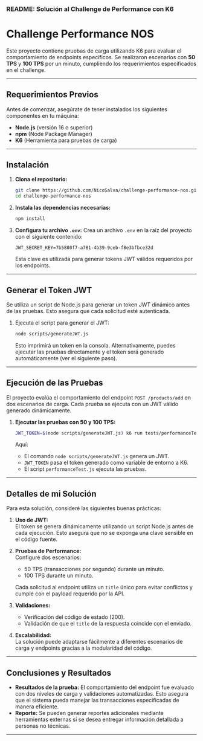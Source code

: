 ### README: Solución al Challenge de Performance con K6

# Challenge Performance NOS
Este proyecto contiene pruebas de carga utilizando K6 para evaluar el comportamiento de endpoints específicos. Se realizaron escenarios con **50 TPS** y **100 TPS** por un minuto, cumpliendo los requerimientos especificados en el challenge.

---

## Requerimientos Previos

Antes de comenzar, asegúrate de tener instalados los siguientes componentes en tu máquina:

- **Node.js** (versión 16 o superior)
- **npm** (Node Package Manager)
- **K6** (Herramienta para pruebas de carga)

---

## Instalación

1. **Clona el repositorio:**
   ```bash
   git clone https://github.com/NicoSalva/challenge-performance-nos.git
   cd challenge-performance-nos
   ```

2. **Instala las dependencias necesarias:**
   ```bash
   npm install
   ```

3. **Configura tu archivo `.env`:**
   Crea un archivo `.env` en la raíz del proyecto con el siguiente contenido:
   ```plaintext
   JWT_SECRET_KEY=7b5880f7-a781-4b39-9ceb-f8e3bfbce32d
   ```
   Esta clave es utilizada para generar tokens JWT válidos requeridos por los endpoints.

---

## Generar el Token JWT

Se utiliza un script de Node.js para generar un token JWT dinámico antes de las pruebas. Esto asegura que cada solicitud esté autenticada.

1. Ejecuta el script para generar el JWT:
   ```bash
   node scripts/generateJWT.js
   ```

   Esto imprimirá un token en la consola. Alternativamente, puedes ejecutar las pruebas directamente y el token será generado automáticamente (ver el siguiente paso).

---

## Ejecución de las Pruebas

El proyecto evalúa el comportamiento del endpoint `POST /products/add` en dos escenarios de carga. Cada prueba se ejecuta con un JWT válido generado dinámicamente.

1. **Ejecutar las pruebas con 50 y 100 TPS:**
   ```bash
   JWT_TOKEN=$(node scripts/generateJWT.js) k6 run tests/performanceTest.js
   ```

   Aquí:
   - El comando `node scripts/generateJWT.js` genera un JWT.
   - `JWT_TOKEN` pasa el token generado como variable de entorno a K6.
   - El script `performanceTest.js` ejecuta las pruebas.

---

## Detalles de mi Solución

Para esta solución, consideré las siguientes buenas prácticas:

1. **Uso de JWT:**  
   El token se genera dinámicamente utilizando un script Node.js antes de cada ejecución. Esto asegura que no se exponga una clave sensible en el código fuente.

2. **Pruebas de Performance:**  
   Configuré dos escenarios:
   - 50 TPS (transacciones por segundo) durante un minuto.
   - 100 TPS durante un minuto.

   Cada solicitud al endpoint utiliza un `title` único para evitar conflictos y cumple con el payload requerido por la API.

3. **Validaciones:**  
   - Verificación del código de estado (200).
   - Validación de que el `title` de la respuesta coincide con el enviado.

4. **Escalabilidad:**  
   La solución puede adaptarse fácilmente a diferentes escenarios de carga y endpoints gracias a la modularidad del código.

---

## Conclusiones y Resultados

- **Resultados de la prueba:** El comportamiento del endpoint fue evaluado con dos niveles de carga y validaciones automatizadas. Esto asegura que el sistema pueda manejar las transacciones especificadas de manera eficiente.
- **Reporte:** Se pueden generar reportes adicionales mediante herramientas externas si se desea entregar información detallada a personas no técnicas.

---
